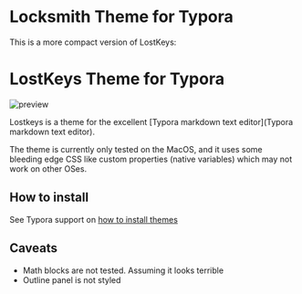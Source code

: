 # Locksmith Theme for Typora

This is a more compact version of LostKeys:

# LostKeys Theme for Typora

![preview](preview.png)

Lostkeys is a theme for the excellent [Typora markdown text editor](Typora markdown text editor).

The theme is currently only tested on the MacOS, and it uses some bleeding edge CSS like custom properties (native variables) which may not work on other OSes.

## How to install

See  Typora support on [how to install themes](http://support.typora.io/About-Themes/)

## Caveats

* Math blocks are not tested. Assuming it looks terrible
* Outline panel is not styled
